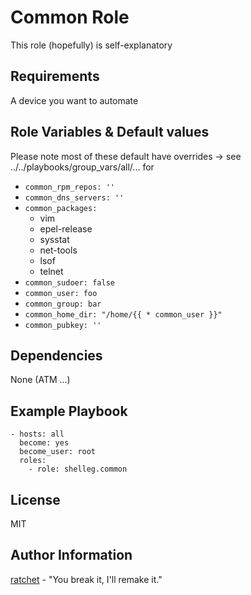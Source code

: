 Common Role
===========

This role (hopefully) is self-explanatory

Requirements
------------

A device you want to automate

Role Variables & Default values
--------------
Please note most of these default have overrides -> see ../../playbooks/group_vars/all/... for
* `common_rpm_repos: ''`   
* `common_dns_servers: ''`
* `common_packages:`
  - vim
  - epel-release
  - sysstat
  - net-tools
  - lsof
  - telnet
* `common_sudoer: false`
* `common_user: foo`
* `common_group: bar`
* `common_home_dir: "/home/{{ * common_user }}"`
* `common_pubkey: ''`

Dependencies
------------
None (ATM ...)

Example Playbook
----------------

    - hosts: all
      become: yes
      become_user: root
      roles:
        - role: shelleg.common

License
-------

MIT

Author Information
------------------

[ratchet](https://en.wikipedia.org/wiki/Ratchet_%28Transformers%29#Transformers:_Generation_1) - "You break it, I'll remake it."
